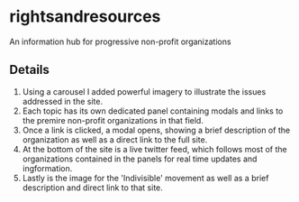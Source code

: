 # rightsandresources
An information hub for progressive non-profit organizations

## Details
  
  1. Using a carousel I added powerful imagery to illustrate the issues addressed in the site.
  2. Each topic has its own dedicated panel containing modals and links to the premire non-profit organizations in that field.
  3. Once a link is clicked, a modal opens, showing a brief description of the organization as well as a direct link to the full site.
  4. At the bottom of the site is a live twitter feed, which follows most of the organizations contained in the panels for real time updates    and ingformation.
  5. Lastly is the image for the 'Indivisible' movement as well as a brief description and direct link to that site.
